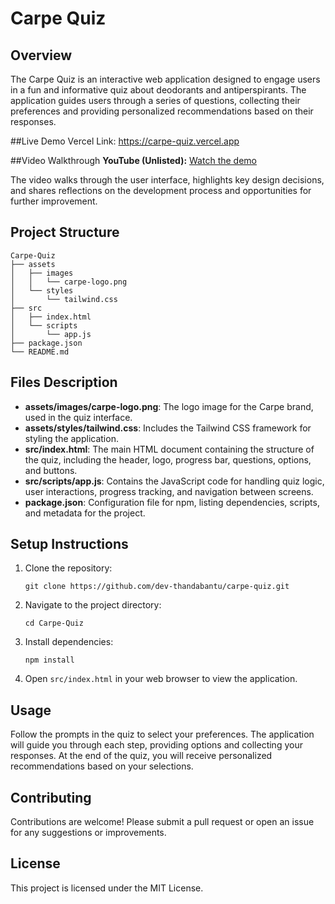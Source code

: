 # Carpe Quiz

## Overview
The Carpe Quiz is an interactive web application designed to engage users in a fun and informative quiz about deodorants and antiperspirants. The application guides users through a series of questions, collecting their preferences and providing personalized recommendations based on their responses.

##Live Demo
Vercel Link: https://carpe-quiz.vercel.app

##Video Walkthrough
**YouTube (Unlisted):** [Watch the demo](https://youtu.be/v7aqnwqBPog)

The video walks through the user interface, highlights key design decisions, and shares reflections on the development process and opportunities for further improvement.
## Project Structure
```
Carpe-Quiz
├── assets
│   ├── images
│   │   └── carpe-logo.png
│   └── styles
│       └── tailwind.css
├── src
│   ├── index.html
│   └── scripts
│       └── app.js
├── package.json
└── README.md
```

## Files Description
- **assets/images/carpe-logo.png**: The logo image for the Carpe brand, used in the quiz interface.
- **assets/styles/tailwind.css**: Includes the Tailwind CSS framework for styling the application.
- **src/index.html**: The main HTML document containing the structure of the quiz, including the header, logo, progress bar, questions, options, and buttons.
- **src/scripts/app.js**: Contains the JavaScript code for handling quiz logic, user interactions, progress tracking, and navigation between screens.
- **package.json**: Configuration file for npm, listing dependencies, scripts, and metadata for the project.

## Setup Instructions
1. Clone the repository:
   ```
   git clone https://github.com/dev-thandabantu/carpe-quiz.git
   ```
2. Navigate to the project directory:
   ```
   cd Carpe-Quiz
   ```
3. Install dependencies:
   ```
   npm install
   ```
4. Open `src/index.html` in your web browser to view the application.

## Usage
Follow the prompts in the quiz to select your preferences. The application will guide you through each step, providing options and collecting your responses. At the end of the quiz, you will receive personalized recommendations based on your selections.

## Contributing
Contributions are welcome! Please submit a pull request or open an issue for any suggestions or improvements.

## License
This project is licensed under the MIT License.
